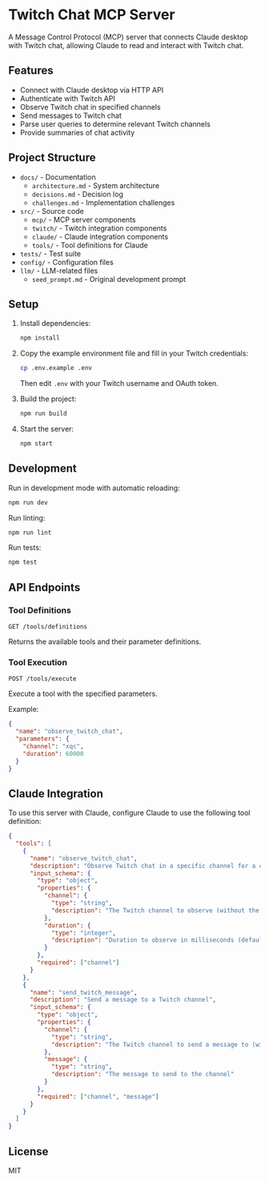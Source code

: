# Twitch Chat MCP Server

A Message Control Protocol (MCP) server that connects Claude desktop with Twitch chat, allowing Claude to read and interact with Twitch chat.

## Features

- Connect with Claude desktop via HTTP API
- Authenticate with Twitch API
- Observe Twitch chat in specified channels
- Send messages to Twitch chat
- Parse user queries to determine relevant Twitch channels
- Provide summaries of chat activity

## Project Structure

- `docs/` - Documentation
  - `architecture.md` - System architecture
  - `decisions.md` - Decision log
  - `challenges.md` - Implementation challenges
- `src/` - Source code
  - `mcp/` - MCP server components
  - `twitch/` - Twitch integration components
  - `claude/` - Claude integration components
  - `tools/` - Tool definitions for Claude
- `tests/` - Test suite
- `config/` - Configuration files
- `llm/` - LLM-related files
  - `seed_prompt.md` - Original development prompt

## Setup

1. Install dependencies:
   ```bash
   npm install
   ```

2. Copy the example environment file and fill in your Twitch credentials:
   ```bash
   cp .env.example .env
   ```
   
   Then edit `.env` with your Twitch username and OAuth token.

3. Build the project:
   ```bash
   npm run build
   ```

4. Start the server:
   ```bash
   npm start
   ```

## Development

Run in development mode with automatic reloading:
```bash
npm run dev
```

Run linting:
```bash
npm run lint
```

Run tests:
```bash
npm test
```

## API Endpoints

### Tool Definitions

```
GET /tools/definitions
```

Returns the available tools and their parameter definitions.

### Tool Execution

```
POST /tools/execute
```

Execute a tool with the specified parameters.

Example:
```json
{
  "name": "observe_twitch_chat",
  "parameters": {
    "channel": "xqc",
    "duration": 60000
  }
}
```

## Claude Integration

To use this server with Claude, configure Claude to use the following tool definition:

```json
{
  "tools": [
    {
      "name": "observe_twitch_chat",
      "description": "Observe Twitch chat in a specific channel for a configurable duration",
      "input_schema": {
        "type": "object",
        "properties": {
          "channel": {
            "type": "string",
            "description": "The Twitch channel to observe (without the # prefix)"
          },
          "duration": {
            "type": "integer",
            "description": "Duration to observe in milliseconds (default: 60000 = 1 minute)"
          }
        },
        "required": ["channel"]
      }
    },
    {
      "name": "send_twitch_message",
      "description": "Send a message to a Twitch channel",
      "input_schema": {
        "type": "object",
        "properties": {
          "channel": {
            "type": "string",
            "description": "The Twitch channel to send a message to (without the # prefix)"
          },
          "message": {
            "type": "string",
            "description": "The message to send to the channel"
          }
        },
        "required": ["channel", "message"]
      }
    }
  ]
}
```

## License

MIT 